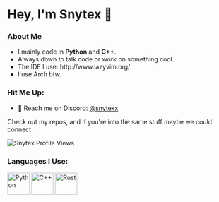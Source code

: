 <h1>Hey, I'm Snytex 👋</h1>

<h3>About Me</h3>
<ul>
  <li>I mainly code in <strong>Python</strong> and <strong>C++</strong>.</li>
  <li>Always down to talk code or work on something cool.</li>
  <li>The IDE I use: http://www.lazyvim.org/</li>
  <li>I use Arch btw.</li>
</ul>

<h3>Hit Me Up:</h3>
<ul>
  <li>💬 Reach me on Discord: <a href="https://discordapp.com/users/snytexx">@snytexx</a></li>
</ul>

<p>Check out my repos, and if you're into the same stuff maybe we could connect.</p>

<p>
  <img src="https://komarev.com/ghpvc/?username=snytex&label=Profile%20views&color=blue&style=flat" alt="Snytex Profile Views" />
</p>

<h3>Languages I Use:</h3>
<p>
  <img src="https://cdn.jsdelivr.net/gh/devicons/devicon/icons/python/python-original.svg" alt="Python" width="50" height="50"/>
  <img src="https://cdn.jsdelivr.net/gh/devicons/devicon/icons/cplusplus/cplusplus-original.svg" alt="C++" width="50" height="50"/>
  <img src="https://cdn.jsdelivr.net/gh/devicons/devicon/icons/rust/rust-original.svg" alt="Rust" width="50" height="50"/>
</p>
